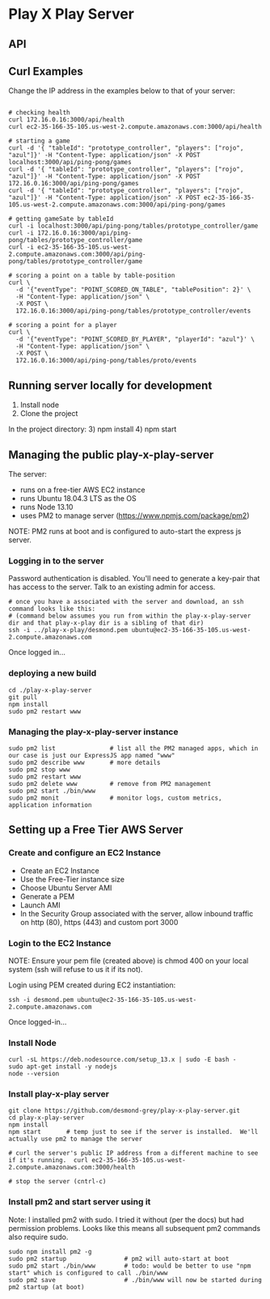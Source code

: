 # Play X Play Server

## API

## Curl Examples
Change the IP address in the examples below to that of your server:

```shell script

# checking health
curl 172.16.0.16:3000/api/health
curl ec2-35-166-35-105.us-west-2.compute.amazonaws.com:3000/api/health

# starting a game
curl -d '{ "tableId": "prototype_controller", "players": ["rojo", "azul"]}' -H "Content-Type: application/json" -X POST localhost:3000/api/ping-pong/games
curl -d '{ "tableId": "prototype_controller", "players": ["rojo", "azul"]}' -H "Content-Type: application/json" -X POST 172.16.0.16:3000/api/ping-pong/games
curl -d '{ "tableId": "prototype_controller", "players": ["rojo", "azul"]}' -H "Content-Type: application/json" -X POST ec2-35-166-35-105.us-west-2.compute.amazonaws.com:3000/api/ping-pong/games

# getting gameSate by tableId
curl -i localhost:3000/api/ping-pong/tables/prototype_controller/game
curl -i 172.16.0.16:3000/api/ping-pong/tables/prototype_controller/game
curl -i ec2-35-166-35-105.us-west-2.compute.amazonaws.com:3000/api/ping-pong/tables/prototype_controller/game

# scoring a point on a table by table-position
curl \
  -d '{"eventType": "POINT_SCORED_ON_TABLE", "tablePosition": 2}' \
  -H "Content-Type: application/json" \
  -X POST \
  172.16.0.16:3000/api/ping-pong/tables/prototype_controller/events

# scoring a point for a player
curl \
  -d '{"eventType": "POINT_SCORED_BY_PLAYER", "playerId": "azul"}' \
  -H "Content-Type: application/json" \
  -X POST \
  172.16.0.16:3000/api/ping-pong/tables/proto/events
```


## Running server locally for development
1) Install node
2) Clone the project

In the project directory: 
3) npm install
4) npm start


## Managing the public play-x-play-server
The server:
* runs on a free-tier AWS EC2 instance
* runs Ubuntu 18.04.3 LTS as the OS
* runs Node 13.10
* uses PM2 to manage server (https://www.npmjs.com/package/pm2)

NOTE: PM2 runs at boot and is configured to auto-start the express js server.


### Logging in to the server 
Password authentication is disabled.  You'll need to generate a key-pair that has access to the server.  Talk to an
existing admin for access.

```shell script
# once you have a associated with the server and download, an ssh command looks like this:
# (command below assumes you run from within the play-x-play-server dir and that play-x-play dir is a sibling of that dir)
ssh -i ../play-x-play/desmond.pem ubuntu@ec2-35-166-35-105.us-west-2.compute.amazonaws.com
```

Once logged in...

### deploying a new build
```shell script
cd ./play-x-play-server
git pull
npm install
sudo pm2 restart www 

```

### Managing the play-x-play-server instance
```shell script
sudo pm2 list               # list all the PM2 managed apps, which in our case is just our ExpressJS app named "www"
sudo pm2 describe www       # more details
sudo pm2 stop www
sudo pm2 restart www
sudo pm2 delete www         # remove from PM2 management
sudo pm2 start ./bin/www
sudo pm2 monit              # monitor logs, custom metrics, application information  
```


## Setting up a Free Tier AWS Server

### Create and configure an EC2 Instance

* Create an EC2 Instance
* Use the Free-Tier instance size
* Choose Ubuntu Server AMI
* Generate a PEM
* Launch AMI
* In the Security Group associated with the server, allow inbound traffic on http (80), https (443) and custom port 3000

### Login to the EC2 Instance
NOTE: Ensure your pem file (created above) is chmod 400 on your local system (ssh will refuse to us it if its not).

Login using PEM created during EC2 instantiation:
```shell script
ssh -i desmond.pem ubuntu@ec2-35-166-35-105.us-west-2.compute.amazonaws.com
```

Once logged-in...

### Install Node
```shell script
curl -sL https://deb.nodesource.com/setup_13.x | sudo -E bash -
sudo apt-get install -y nodejs
node --version
```

### Install play-x-play server
```shell script
git clone https://github.com/desmond-grey/play-x-play-server.git
cd play-x-play-server
npm install
npm start       # temp just to see if the server is installed.  We'll actually use pm2 to manage the server

# curl the server's public IP address from a different machine to see if it's running.  curl ec2-35-166-35-105.us-west-2.compute.amazonaws.com:3000/health

# stop the server (cntrl-c)
```

### Install pm2 and start server using it

Note: I installed pm2 with sudo.  I tried it without (per the docs) but had permission problems.  Looks like this means
all subsequent pm2 commands also require sudo.

```shell script
sudo npm install pm2 -g
sudo pm2 startup                # pm2 will auto-start at boot
sudo pm2 start ./bin/www        # todo: would be better to use "npm start" which is configured to call ./bin/www
sudo pm2 save                   # ./bin/www will now be started during pm2 startup (at boot)
```